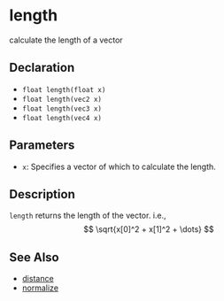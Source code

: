 # length

calculate the length of a vector

## Declaration
- ``float length(float x)``
- ``float length(vec2 x)``
- ``float length(vec3 x)``
- ``float length(vec4 x)``
## Parameters
- ``x``:  Specifies a vector of which to calculate the length.
## Description
`length` returns the length of the vector. i.e., 
$$
\sqrt{x[0]^2 + x[1]^2 + \dots}
$$
## See Also
- [distance](./distance)
- [normalize](./normalize)